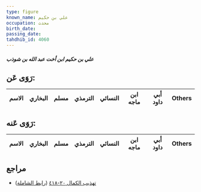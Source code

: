 ```yaml
---
type: figure
known_name: علي بن حكيم
occupation: محدث
birth_date:
passing_date:
tahdhib_id: 4060
---
```

##### علي بن حكيم ابن أخت عبد الله بن شوذب

## رَوَى عَن:
| الاسم | البخاري | مسلم | الترمذي | النسائي | ابن ماجه | أبي داود | Others |
| ----- | ------- | ---- | ------- | ------- | -------- | -------- | ------ |
## رَوَى عَنه:
| الاسم | البخاري | مسلم | الترمذي | النسائي | ابن ماجه | أبي داود | Others |
| ----- | ------- | ---- | ------- | ------- | -------- | -------- | ------ |
## مراجع
- [تهذيب الكمال ٢٠-٤١٨](obsidian://open?vault=Tahdhib-al-Kamal&file=Figures/٤٠٦٠-علي%20بن%20حكيم%20ابن%20أخت%20عبد%20الله%20بن%20شوذب) ([رابط الشاملة](https://shamela.ws/book/3722/10548))